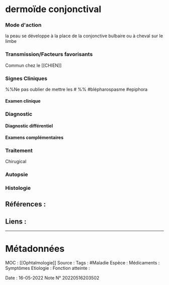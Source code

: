 # dermoïde conjonctival
### Mode d'action 
la peau se développe à la place de la conjonctive bulbaire ou à cheval sur le limbe
### Transmission/Facteurs favorisants
Commun chez le [[CHIEN]]
### Signes Cliniques
%%Ne pas oublier de mettre les # %%
#blépharospasme 
#epiphora 
#### Examen clinique
### Diagnostic
#### Diagnostic différentiel
#### Examens complémentaires
### Traitement
Chirugical
### Autopsie
### Histologie

## Références :
>
 

## Liens :



***

# Métadonnées
MOC : [[Ophtalmologie]]
Source :
Tags : #Maladie 
	Espèce :
	Médicaments :
	Symptômes
	Etiologie :
	Fonction atteinte :
	
Date : 16-05-2022
Note N° 20220516203502